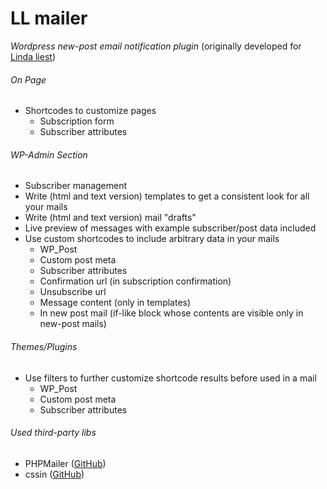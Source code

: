 # LL mailer
*Wordpress new-post email notification plugin* (originally developed for [Linda liest](https://linda-liest.de))

###### On Page
- Shortcodes to customize pages
  - Subscription form
  - Subscriber attributes

###### WP-Admin Section
- Subscriber management
- Write (html and text version) templates to get a consistent look for all your mails
- Write (html and text version) mail "drafts"
- Live preview of messages with example subscriber/post data included
- Use custom shortcodes to include arbitrary data in your mails
  - WP_Post
  - Custom post meta
  - Subscriber attributes
  - Confirmation url (in subscription confirmation)
  - Unsubscribe url
  - Message content (only in templates)
  - In new post mail (if-like block whose contents are visible only in new-post mails)

###### Themes/Plugins
- Use filters to further customize shortcode results before used in a mail
  - WP_Post
  - Custom post meta
  - Subscriber attributes

###### Used third-party libs
- PHPMailer ([GitHub](https://github.com/PHPMailer/PHPMailer))
- cssin ([GitHub](https://github.com/djfm/cssin))
